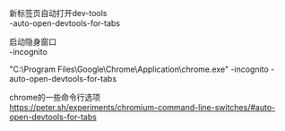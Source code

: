 新标签页自动打开dev-tools  
-auto-open-devtools-for-tabs

启动隐身窗口  
-incognito  

"C:\Program Files\Google\Chrome\Application\chrome.exe" -incognito -auto-open-devtools-for-tabs  

chrome的一些命令行选项  
https://peter.sh/experiments/chromium-command-line-switches/#auto-open-devtools-for-tabs  
